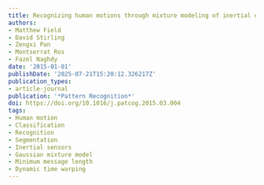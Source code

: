 ```yaml
---
title: Recognizing human motions through mixture modeling of inertial data
authors:
- Matthew Field
- David Stirling
- Zengxi Pan
- Montserrat Ros
- Fazel Naghdy
date: '2015-01-01'
publishDate: '2025-07-21T15:20:12.326217Z'
publication_types:
- article-journal
publication: '*Pattern Recognition*'
doi: https://doi.org/10.1016/j.patcog.2015.03.004
tags:
- Human motion
- Classification
- Recognition
- Segmentation
- Inertial sensors
- Gaussian mixture model
- Minimum message length
- Dynamic time warping
---
```

